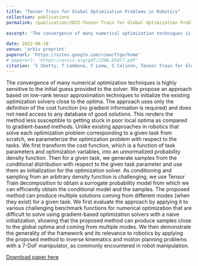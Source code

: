 ```yaml
---
title: "Tensor Train for Global Optimization Problems in Robotics"
collection: publications
permalink: /publication/2022-Tensor Train for Global Optimization Problems in Robotics

excerpt: 'The convergence of many numerical optimization techniques is highly sensitive to the initial guess provided to the solver. We propose an approach based on low-rank tensor approximation techniques to initialize the existing optimization solvers close to the optima. The approach uses only the definition of the cost function (no gradient information is required) and does not need access to any database of good solutions. This renders the method less susceptible to getting stuck in poor local optima as compared to gradient-based methods. Unlike existing approaches in robotics that solve each optimization problem corresponding to a given task from scratch, we parameterize the optimization problem with respect to the tasks. We first transform the cost function, which is a function of task parameters and optimization variables, into an unnormalized probability density function. Then for a given task, we generate samples from the conditional distribution with respect to the given task parameter and use them as initialization for the optimization solver. As conditioning and sampling from an arbitrary density function is challenging, we use Tensor Train decomposition to obtain a surrogate probability model from which we can efficiently obtain the conditional model and the samples. The proposed method can produce multiple solutions coming from different modes (when they exist) for a given task. We first evaluate the approach by applying it to various challenging benchmark functions for numerical optimization that are difficult to solve using gradient-based optimization solvers with a naive initialization, showing that the proposed method can produce samples close to the global optima and coming from multiple modes. We then demonstrate the generality of the framework and its relevance to robotics by applying the proposed method to inverse kinematics and motion planning problems with a 7-DoF manipulator, as commonly encountered in robot manipulation.'

date: 2022-06-10
venue: 'arXiv preprint'
paperurl: 'https://sites.google.com/view/ttgo/home'
# paperurl: 'https://arxiv.org/pdf/2206.05077.pdf'
citation: 'S Shetty, T Lembono, T Loew, S Calinon, Tensor Train for Global Optimization Problems in Robotics, arXiv:2206.05077'
---
```


The convergence of many numerical optimization techniques is highly sensitive to the initial guess provided to the solver. We propose an approach based on low-rank tensor approximation techniques to initialize the existing optimization solvers close to the optima. The approach uses only the definition of the cost function (no gradient information is required) and does not need access to any database of good solutions. This renders the method less susceptible to getting stuck in poor local optima as compared to gradient-based methods. Unlike existing approaches in robotics that solve each optimization problem corresponding to a given task from scratch, we parameterize the optimization problem with respect to the tasks. We first transform the cost function, which is a function of task parameters and optimization variables, into an unnormalized probability density function. Then for a given task, we generate samples from the conditional distribution with respect to the given task parameter and use them as initialization for the optimization solver. As conditioning and sampling from an arbitrary density function is challenging, we use Tensor Train decomposition to obtain a surrogate probability model from which we can efficiently obtain the conditional model and the samples. The proposed method can produce multiple solutions coming from different modes (when they exist) for a given task. We first evaluate the approach by applying it to various challenging benchmark functions for numerical optimization that are difficult to solve using gradient-based optimization solvers with a naive initialization, showing that the proposed method can produce samples close to the global optima and coming from multiple modes. We then demonstrate the generality of the framework and its relevance to robotics by applying the proposed method to inverse kinematics and motion planning problems with a 7-DoF manipulator, as commonly encountered in robot manipulation.

[Download paper here](https://github.com/SuhanNShetty/SuhanNShetty.github.io/files/pdf/2022_TTGO.pdf)

<!-- Recommended citation: 

**Cite as**: 

Ma, J., Shang, P., Lu, C., Meraghni, S., Benaggoune, K., Zuluaga, J., Zerhouni, N., Devalland, C. and Al Masry, Z., 2019. A portable breast cancer detection system based on smartphone with infrared camera. Vibroengineering PROCEDIA, 26, pp.57-63.
{: .notice}


- BibTeX:

<pre>
@article{ma2019portable,
  title={A portable breast cancer detection system based on smartphone with infrared camera},
  author={Ma, Jian and Shang, Pengchao and Lu, Chen and Meraghni, Safa and Benaggoune, Khaled and Zuluaga, Juan and Zerhouni, Noureddine and Devalland, Christine and Al Masry, Zeina},
  journal={Vibroengineering PROCEDIA},
  volume={26},
  pages={57--63},
  year={2019},
  publisher={JVE International Ltd.}
}
</pre> -->